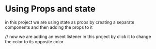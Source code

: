 # Using Props and state
in this project we are using state as props by creating a separate components and then adding the props to it

// now we are adding an event listener in this project
by click it to change the color to its opposite color